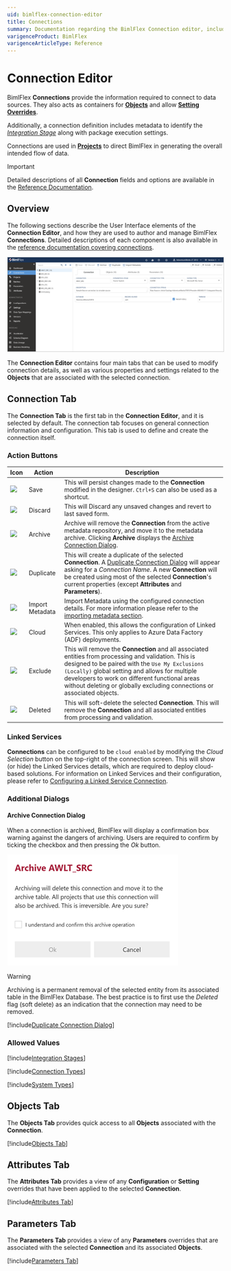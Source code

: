 ```yaml
---
uid: bimlflex-connection-editor
title: Connections
summary: Documentation regarding the BimlFlex Connection editor, including editor fields, action buttons, field descriptions, setting options, and overrides.
varigenceProduct: BimlFlex
varigenceArticleType: Reference
---
```

# Connection Editor

BimlFlex **Connections** provide the information required to connect to data sources. They also acts as containers for [**Objects**](xref:bimlflex-object-editor) and allow [**Setting Overrides**](xref:bimlflex-settings#setting-overrides).

Additionally, a connection definition includes metadata to identify the [*Integration Stage*](#integration-stages) along with package execution settings.

Connections are used in [**Projects**](xref:bimlflex-project-editor) to direct BimlFlex in generating the overall intended flow of data.

> [!IMPORTANT]
> Detailed descriptions of all **Connection** fields and options are available in the [Reference Documentation](xref:bimlflex-app-reference-documentation-Connections).

## Overview

The following sections describe the User Interface elements of the **Connection Editor**, and how they are used to author and manage BimlFlex **Connections**. Detailed descriptions of each component is also available in the [reference documentation covering connections](xref:bimlflex-app-reference-documentation-Connections).

<img
    src="images/bimlflex-app-editor-connections.png"
    class="border-image"
    style="border: 1px solid #CCC;"
    title="Connections Editor"
/>

The **Connection Editor** contains four main tabs that can be used to modify connection details, as well as various properties and settings related to the **Objects** that are associated with the selected connection.

## Connection Tab

The **Connection Tab** is the first tab in the **Connection Editor**, and it is selected by default. The connection tab focuses on general connection information and configuration. This tab is used to define and create the connection itself.

### Action Buttons

| Icon | Action | Description |
|--- |--- |--- |
| <div class="icon-col m-5"><img src="images/svg-icons/save.svg"/></div> | Save | This will persist changes made to the **Connection** modified in the designer. `Ctrl+S` can also be used as a shortcut.|
| <div class="icon-col m-5"><img src="images/svg-icons/discard.svg" /></div> | Discard | This will Discard any unsaved changes and revert to last saved form.|
|<div class="icon-col m-5"><img src="images/svg-icons/archive-delete.svg" /></div> | Archive | Archive will remove the **Connection** from the active metadata repository, and move it to the metadata archive. Clicking **Archive** displays the [Archive Connection Dialog](#archive-connection-dialog). |
| <div class="icon-col m-5"><img src="images/svg-icons/duplicate-objects.svg" /></div> | Duplicate | This will create a duplicate of the selected **Connection**.  A [Duplicate Connection Dialog](#duplicate-connection-dialog) will appear asking for a *Connection Name*. A new **Connection** will be created using most of the selected **Connection**'s current properties (except **Attributes** and **Parameters**).|
| <div class="icon-col m-5"><img src="images/svg-icons/import-metadata.svg"/></div> | Import Metadata | Import Metadata using the configured connection details. For more information please refer to the [importing metadata section](../concepts/importing-metadata.md). |
| <img src="images/bimlflex-app-action-switch.png" /> | Cloud | When enabled, this allows the configuration of Linked Services. This only applies to Azure Data Factory (ADF) deployments.|
| <img src="images/bimlflex-app-action-switch.png" /> | Exclude | This will remove the **Connection** and all associated entities from processing and validation. This is designed to be paired with the `Use My Exclusions (Locally)` global setting and allows for multiple developers to work on different functional areas without deleting or globally excluding connections or associated objects. |
| <img src="images/bimlflex-app-action-switch.png" /> | Deleted | This will soft-delete the selected **Connection**.  This will remove the **Connection** and all associated entities from processing and validation. |

### Linked Services

**Connections** can be configured to be `cloud enabled` by modifying the *Cloud Selection* button on the top-right of the connection screen. This will show (or hide) the Linked Services details, which are required to deploy cloud-based solutions. For information on Linked Services and their configuration, please refer to [Configuring a Linked Service Connection](xref:create-linked-service-connection).

### Additional Dialogs

#### Archive Connection Dialog

When a connection is archived, BimlFlex will display a confirmation box warning against the dangers of archiving. Users are required to confirm by ticking the checkbox and then pressing the *Ok* button.

![Archive Connection Dialog -mtb-20-image](images/bimlflex-app-dialog-archive-connection-single.png "Archive Connection Dialog")

>[!WARNING]
> Archiving is a permanent removal of the selected entity from its associated table in the BimlFlex Database. The best practice is to first use the *Deleted* flag (soft delete) as an indication that the connection may need to be removed.

[!include[Duplicate Connection Dialog](_dialog-duplicate-connection.md)]

### Allowed Values

[!include[Integration Stages](_enum-integration-stage.md)]

[!include[Connection Types](_enum-connection-type.md)]

[!include[System Types](_enum-system-type.md)]

## Objects Tab

The **Objects Tab** provides quick access to all **Objects** associated with the **Connection**.

[!include[Objects Tab](_tab-objects.md)]

## Attributes Tab

The **Attributes Tab** provides a view of any **Configuration** or **Setting** overrides that have been applied to the selected **Connection**.  

[!include[Attributes Tab](_tab-attributes.md)]

## Parameters Tab

The **Parameters Tab** provides a view of any **Parameters** overrides that are associated with the selected **Connection** and its associated **Objects**.  

[!include[Parameters Tab](_tab-parameters.md)]
